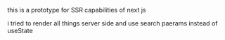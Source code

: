 this is a prototype for SSR capabilities of next js

i tried to render all things server side and use search paerams instead of useState 
